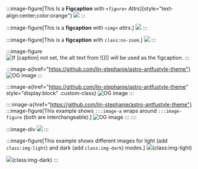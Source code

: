 :::image-figure[This Is a **Figcaption** with _`<figure>` Attrs_]{style="text-align:center;color:orange"}
![](https://images.pexels.com/photos/237272/pexels-photo-237272.jpeg)
:::

:::image-figure[This is a **figcaption** with _`<img>` attrs_.]
![](https://images.pexels.com/photos/237272/pexels-photo-237272.jpeg)
:::

:::image-figure[This is a **figcaption** with `class:no-zoom`.]
![](https://images.pexels.com/photos/237272/pexels-photo-237272.jpeg)
:::

:::image-figure
![If `[caption]` not set, the alt text from `![]()` will be used as the figcaption.](https://images.pexels.com/photos/237272/pexels-photo-237272.jpeg)
:::

:::image-a{href="https://github.com/lin-stephanie/astro-antfustyle-theme"}
![OG image](https://images.pexels.com/photos/237272/pexels-photo-237272.jpeg)
:::

:::image-a{href="https://github.com/lin-stephanie/astro-antfustyle-theme" style="display:block" .custom-class}
![OG image](https://images.pexels.com/photos/237272/pexels-photo-237272.jpeg)
:::

::::image-a{href="https://github.com/lin-stephanie/astro-antfustyle-theme"}
:::image-figure[This example shows `:::image-a` wraps around `:::image-figure` (both are interchangeable).]
![OG image](https://images.pexels.com/photos/237272/pexels-photo-237272.jpeg)
:::
::::

:::image-div
![](https://images.pexels.com/photos/237272/pexels-photo-237272.jpeg)
:::

:::image-figure[This example shows different images for light (add `class:img-light`) and dark (add `class:img-dark`) modes.]
![](~/assets/markdown-mdx-extended-featurs/rose-dark.png)(class:img-light)

![](~/assets/markdown-mdx-extended-featurs/plum-light.png)(class:img-dark)
:::
